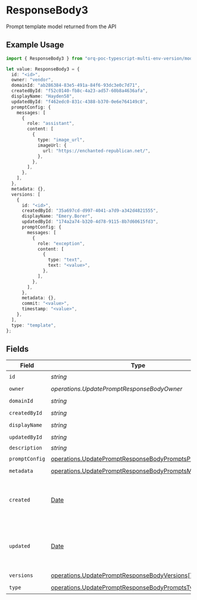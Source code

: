 # ResponseBody3

Prompt template model returned from the API

## Example Usage

```typescript
import { ResponseBody3 } from "orq-poc-typescript-multi-env-version/models/operations";

let value: ResponseBody3 = {
  id: "<id>",
  owner: "vendor",
  domainId: "ab286384-83e5-491a-84f6-93dc3e0c7d71",
  createdById: "f52c0140-fb8c-4a23-ad57-60b8a4636afa",
  displayName: "Hayden58",
  updatedById: "f462edc0-831c-4388-b370-0e6e764149c8",
  promptConfig: {
    messages: [
      {
        role: "assistant",
        content: [
          {
            type: "image_url",
            imageUrl: {
              url: "https://enchanted-republican.net/",
            },
          },
        ],
      },
    ],
  },
  metadata: {},
  versions: [
    {
      id: "<id>",
      createdById: "35a697cd-d997-4041-a7d9-a342d4821555",
      displayName: "Emery.Borer",
      updatedById: "174a2a74-b320-4d78-9115-8b7d60615fd3",
      promptConfig: {
        messages: [
          {
            role: "exception",
            content: [
              {
                type: "text",
                text: "<value>",
              },
            ],
          },
        ],
      },
      metadata: {},
      commit: "<value>",
      timestamp: "<value>",
    },
  ],
  type: "template",
};
```

## Fields

| Field                                                                                                                            | Type                                                                                                                             | Required                                                                                                                         | Description                                                                                                                      |
| -------------------------------------------------------------------------------------------------------------------------------- | -------------------------------------------------------------------------------------------------------------------------------- | -------------------------------------------------------------------------------------------------------------------------------- | -------------------------------------------------------------------------------------------------------------------------------- |
| `id`                                                                                                                             | *string*                                                                                                                         | :heavy_check_mark:                                                                                                               | N/A                                                                                                                              |
| `owner`                                                                                                                          | *operations.UpdatePromptResponseBodyOwner*                                                                                       | :heavy_check_mark:                                                                                                               | N/A                                                                                                                              |
| `domainId`                                                                                                                       | *string*                                                                                                                         | :heavy_check_mark:                                                                                                               | N/A                                                                                                                              |
| `createdById`                                                                                                                    | *string*                                                                                                                         | :heavy_check_mark:                                                                                                               | N/A                                                                                                                              |
| `displayName`                                                                                                                    | *string*                                                                                                                         | :heavy_check_mark:                                                                                                               | N/A                                                                                                                              |
| `updatedById`                                                                                                                    | *string*                                                                                                                         | :heavy_check_mark:                                                                                                               | N/A                                                                                                                              |
| `description`                                                                                                                    | *string*                                                                                                                         | :heavy_minus_sign:                                                                                                               | N/A                                                                                                                              |
| `promptConfig`                                                                                                                   | [operations.UpdatePromptResponseBodyPromptsPromptConfig](../../models/operations/updatepromptresponsebodypromptspromptconfig.md) | :heavy_check_mark:                                                                                                               | N/A                                                                                                                              |
| `metadata`                                                                                                                       | [operations.UpdatePromptResponseBodyPromptsMetadata](../../models/operations/updatepromptresponsebodypromptsmetadata.md)         | :heavy_check_mark:                                                                                                               | N/A                                                                                                                              |
| `created`                                                                                                                        | [Date](https://developer.mozilla.org/en-US/docs/Web/JavaScript/Reference/Global_Objects/Date)                                    | :heavy_minus_sign:                                                                                                               | The date and time the resource was created                                                                                       |
| `updated`                                                                                                                        | [Date](https://developer.mozilla.org/en-US/docs/Web/JavaScript/Reference/Global_Objects/Date)                                    | :heavy_minus_sign:                                                                                                               | The date and time the resource was last updated                                                                                  |
| `versions`                                                                                                                       | [operations.UpdatePromptResponseBodyVersions](../../models/operations/updatepromptresponsebodyversions.md)[]                     | :heavy_check_mark:                                                                                                               | N/A                                                                                                                              |
| `type`                                                                                                                           | [operations.UpdatePromptResponseBodyPromptsType](../../models/operations/updatepromptresponsebodypromptstype.md)                 | :heavy_check_mark:                                                                                                               | N/A                                                                                                                              |